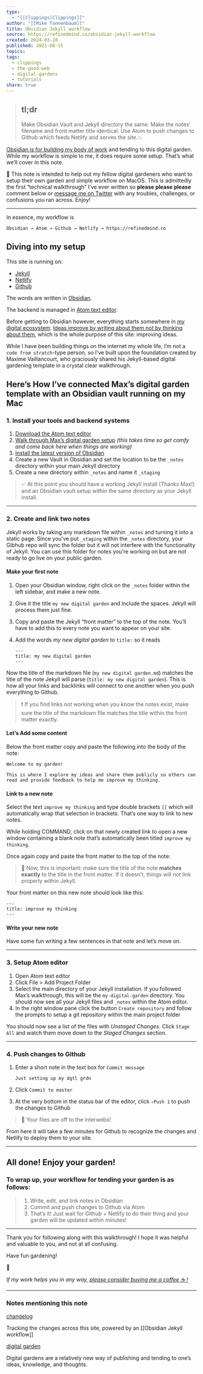 ```yaml
---
type:
  - "[[Clippings|Clippings]]"
author: "[[Mike Tannenbaum]]"
title: Obsidian Jekyll workflow
source: https://refinedmind.co/obsidian-jekyll-workflow
created: 2024-03-28
published: 2021-08-15
topics: 
tags:
  - clippings
  - the-good-web
  - digital-gardens
  - tutorials
share: true
---
```


> ## tl;dr
> 
> Make Obsidian Vault and Jekyll directory the same. Make the notes’ filename and front matter title identical. Use Atom to push changes to Github which feeds Netlify and serves the site.💥

[Obsidian is for building my body of work](https://refinedmind.co/obsidian-is-for-building-my-body-of-work) and tending to this digital garden. While my workflow is simple to me, it does require some setup. That’s what we’ll cover in this note.

🌱 This note is intended to help out my fellow digital gardeners who want to setup their own garden and simple workflow on MacOS. This is admittedly the first “technical walkthrough” I’ve ever written so **please please please** comment below or [message me on Twitter](https://twitter.com/miketnnnbm) with any troubles, challenges, or confusions you ran across. Enjoy!

---

In essence, my workflow is

```
Obsidian → Atom → Github → Netlify → https://refinedmind.co
```

## Diving into my setup

This site is running on:

-   [Jekyll](https://jekyllrb.com/)
-   [Netlify](https://www.netlify.com/)
-   [Github](https://www.github.com/)

The words are written in [Obsidian](https://obsidian.md/).

The backend is managed in [Atom text editor](https://atom.io/).

Before getting to Obsidian however, everything starts somewhere in [my digital ecosystem](https://refinedmind.co/my-digital-ecosystem). [Ideas improve by writing about them not by thinking about them](https://refinedmind.co/ideas-improve-by-writing-about-them-not-by-thinking-about-them), which is the whole purpose of this site: improving ideas.

While I have been building things on the internet my whole life, I’m not a `code from stratch`\-type person, so I’ve built upon the foundation created by Maxime Vaillancourt, who graciously shared his Jekyll-based digital gardening template in a crystal clear walkthrough.

## Here’s How I’ve connected Max’s digital garden template with an Obsidian vault running on my Mac

### 1\. Install your tools and backend systems

1.  [Download the Atom text editor](https://atom.io/)
2.  [Walk through Max’s digital garden setup](https://maximevaillancourt.com/blog/setting-up-your-own-digital-garden-with-jekyll) *(this takes time so get comfy and come back here when things are working)*
3.  [Install the latest version of Obsidian](https://obsidian.md/)
4.  Create a new Vault in Obsidian and set the location to be the `_notes` directory within your main Jekyll directory
5.  Create a new directory within `_notes` and name it `_staging`

> ✅ At this point you should have a working Jekyll install (Thanks Max!) and an Obsidian vault setup within the same directory as your Jekyll install.

---

### 2\. Create and link two notes

Jekyll works by taking any markdown file within `_notes` and turning it into a static page. Since you’ve put `_staging` within the `_notes` directory, your Gibhub repo will sync the folder but it will not interfere with the functionality of Jekyll. You can use this folder for notes you’re working on but are not ready to go live on your public garden.

#### Make your first note

1.  Open your Obsidian window, right click on the `_notes` folder within the left sidebar, and make a new note.
2.  Give it the title `my new digital garden` and include the spaces. Jekyll will process them just fine.
3.  Copy and paste the Jekyll “front matter” to the top of the note. You’ll have to add this to every note you want to appear on your site.
4.  Add the words *my new digital garden* to `title:` so it reads
    
    ```
    ---
    title: my new digital garden
    ---
    ```
    

Now the title of the markdown file (`my new digital garden.md`) matches the title of the note Jekyll will parse (`title: my new digital garden`). This is how all your links and backlinks will connect to one another when you push everything to Github.

> ❗️ If you find links not working when you know the notes exist, make sure the title of the markdown file matches the title within the front matter exactly.

#### Let’s Add some content

Below the front matter copy and paste the following into the body of the note:

```
Welcome to my garden!

This is where I explore my ideas and share them publicly so others can read and provide feedback to help me improve my thinking.
```

#### Link to a new note

Select the text `improve my thinking` and type double brackets `[[` which will automatically wrap that selection in brackets. That’s one way to link to new notes.

While holding COMMAND, click on that newly created link to open a new window containing a blank note that’s automatically been titled `improve my thinking`.

Once again copy and paste the front matter to the top of the note:

> 🚨 Now, this is important: make sure the title of the note **matches exactly** to the title in the front matter. If it doesn’t, things will not link properly within Jekyll.

Your front matter on this new note should look like this:

```
---
title: improve my thinking
---
```

#### Write your new note

Have some fun writing a few sentences in that note and let’s move on.

---

### 3\. Setup Atom editor

1.  Open Atom text editor
2.  Click File > Add Project Folder
3.  Select the main directory of your Jekyll installation. If you followed Max’s walkthrough, this will be the `my-digital-garden` directory. You should now see all your Jekyll files and `_notes` within the Atom editor.
4.  In the right window pane click the button `Create repository` and follow the prompts to setup a git repository within the main project folder

You should now see a list of the files with *Unstaged Changes*. Click `Stage All` and watch them move down to the *Staged Changes* section.

---

### 4\. Push changes to Github

1.  Enter a short note in the text box for `Commit message`
    
    ```
    Just setting up my dgtl grdn
    ```
    
2.  Click `Commit to master`
3.  At the very bottom in the status bar of the editor, click `⇧Push 1` to push the changes to Github

> 💾 Your files are off to the interwebs!

From here it will take a few minutes for Github to recognize the changes and Netlify to deploy them to your site.

---

## All done! Enjoy your garden!

### To wrap up, your workflow for tending your garden is as follows:

> 1.  Write, edit, and link notes in Obsidian
> 2.  Commit and push changes to Github via Atom
> 3.  That’s it! Just wait for Github + Netlify to do their thing and your garden will be updated within minutes!

---

Thank you for following along with this walkthrough! I hope it was helpful and valuable to you, and not at all confusing.

Have fun gardening!

🌱

*If my work helps you in any way, [please consider buying me a coffee ☕ !](https://www.buymeacoffee.com/miketannenbaum)*

---

### Notes mentioning this note

[changelog](https://refinedmind.co/changelog)

Tracking the changes across this site, powered by an \[\[Obsidian Jekyll workflow\]\]

[digital garden](https://refinedmind.co/digital-garden)

Digital gardens are a relatively new way of publishing and tending to one’s ideas, knowledge, and thoughts.